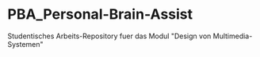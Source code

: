PBA_Personal-Brain-Assist
=========================

Studentisches Arbeits-Repository fuer das Modul "Design von Multimedia-Systemen"
